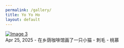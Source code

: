 ```yaml
---
permalink: /gallery/
title: Yo Yo Ho
layout: default
---
```


<div class="image-item">
  <a href="{{ '/images/2.png' | relative_url }}"
     data-lightbox="gallery"
     data-title="Apr 25, 2025 - 在乡荫咖啡馆画了一只小猫 - 刺毛 - 桃慕">
    <img src="{{ '/images/2.png' | relative_url }}" alt="Image 3" />
  </a>
  <div class="caption">Apr 25, 2025 - 在乡荫咖啡馆画了一只小猫 - 刺毛 - 桃慕</div>
</div>